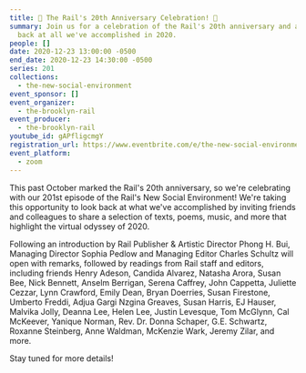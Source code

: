 ```yaml
---
title: 🎉 The Rail's 20th Anniversary Celebration! 🎉
summary: Join us for a celebration of the Rail's 20th anniversary and a look
  back at all we've accomplished in 2020.
people: []
date: 2020-12-23 13:00:00 -0500
end_date: 2020-12-23 14:30:00 -0500
series: 201
collections:
  - the-new-social-environment
event_sponsor: []
event_organizer:
  - the-brooklyn-rail
event_producer:
  - the-brooklyn-rail
youtube_id: gAPfligcmgY
registration_url: https://www.eventbrite.com/e/the-new-social-environment-200-the-rails-20th-anniversary-tickets-132870415991
event_platform:
  - zoom
---
```

This past October marked the Rail's 20th anniversary, so we're celebrating with our 201st episode of the Rail's New Social Environment! We're taking this opportunity to look back at what we've accomplished by inviting friends and colleagues to share a selection of texts, poems, music, and more that highlight the virtual odyssey of 2020.

Following an introduction by Rail Publisher & Artistic Director Phong H. Bui, Managing Director Sophia Pedlow and Managing Editor Charles Schultz will open with remarks, followed by readings from Rail staff and editors, including friends Henry Adeson, Candida Alvarez, Natasha Arora, Susan Bee, Nick Bennett, Anselm Berrigan, Serena Caffrey, John Cappetta, Juliette Cezzar, Lynn Crawford, Emily Dean, Bryan Doerries, Susan Firestone, Umberto Freddi, Adjua Gargi Nzgina Greaves, Susan Harris, EJ Hauser, Malvika Jolly, Deanna Lee, Helen Lee, Justin Levesque, Tom McGlynn, Cal McKeever, Yanique Norman, Rev. Dr. Donna Schaper, G.E. Schwartz, Roxanne Steinberg, Anne Waldman, McKenzie Wark, Jeremy Zilar, and more. 

Stay tuned for more details!
